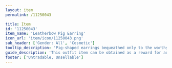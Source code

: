 ```yaml
---
layout: item
permalink: /11250043

title: Item
id: '11250043'
item_name: 'Leatherbow Pig Earring'
icon_url: 'item/icon/11250043.png'
sub_header: ['Gender: All', 'Cosmetic']
tooltip_description: 'Pig-shaped earrings bequeathed only to the worthy by Leatherbow, a cooking guild that prides itself in the use of healthy ingredients.'
guide_description: 'This outfit item can be obtained as a reward for advancing in farming mastery. Outfit items replace the look of your gear when equipped.'
footer: ['Untradable, Unsellable']
---
```

